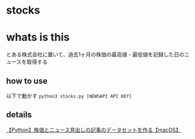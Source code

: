# stocks
# whats is this
とある株式会社に置いて、過去1ヶ月の株価の最高値・最低値を記録した日のニュースを取得する

## how to use
以下で動かす
`python3 stocks.py [NEWSAPI API KEY]`

## details
[【Python】株価とニュース見出しの記事のデータセットを作る【macOS】](https://qiita.com/keiich/items/3085c4c77e4447b5769f)
